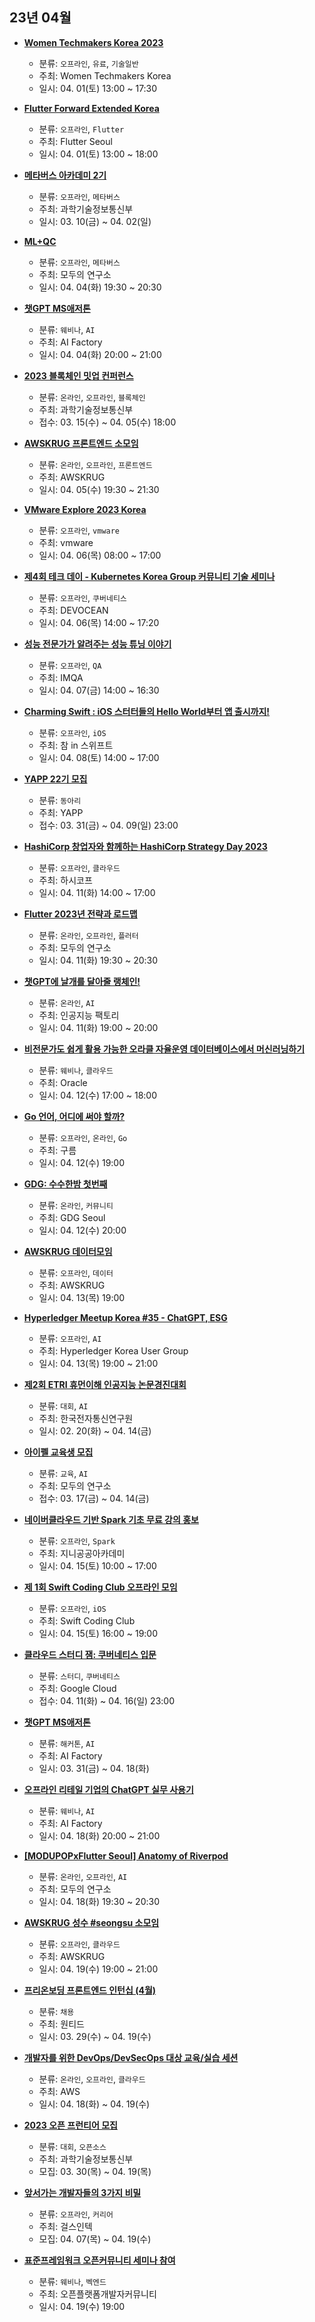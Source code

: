## 23년 04월
- __[Women Techmakers Korea 2023](https://festa.io/events/3233)__
  - 분류: `오프라인`, `유료`, `기술일반`
  - 주최: Women Techmakers Korea
  - 일시: 04. 01(토) 13:00 ~ 17:30

- __[Flutter Forward Extended Korea](https://festa.io/events/3201)__
  - 분류: `오프라인`, `Flutter`
  - 주최: Flutter Seoul
  - 일시: 04. 01(토) 13:00 ~ 18:00
- __[메타버스 아카데미 2기](https://mtvs.kr/user/custom/edu/info/2)__
  - 분류: `오프라인`, `메타버스`
  - 주최: 과학기술정보통신부
  - 일시: 03. 10(금) ~ 04. 02(일)
- __[ML+QC](https://festa.io/events/3325)__
  - 분류: `오프라인`, `메타버스`
  - 주최: 모두의 연구소
  - 일시: 04. 04(화) 19:30 ~ 20:30
- __[챗GPT MS애저톤](https://aifactory.space/competition/2290/discussion/224)__
  - 분류: `웨비나`, `AI`
  - 주최: AI Factory
  - 일시: 04. 04(화) 20:00 ~ 21:00
- __[2023 블록체인 밋업 컨퍼런스](https://event-us.kr/ConventionSOOP/event/58637)__
  - 분류: `온라인`, `오프라인`, `블록체인`
  - 주최: 과학기술정보통신부
  - 접수: 03. 15(수) ~ 04. 05(수) 18:00
- __[AWSKRUG 프론트엔드 소모임](https://www.meetup.com/awskrug/events/292358230)__
  - 분류: `온라인`, `오프라인`, `프론트엔드`
  - 주최: AWSKRUG
  - 일시: 04. 05(수) 19:30 ~ 21:30
- __[VMware Explore 2023 Korea](https://www.vmware.com/explore/kr.html)__
  - 분류: `오프라인`, `vmware`
  - 주최: vmware
  - 일시: 04. 06(목) 08:00 ~ 17:00
- __[제4회 테크 데이 - Kubernetes Korea Group 커뮤니티 기술 세미나](https://devocean.sk.com/events/view.do?id=160)__
  - 분류: `오프라인`, `쿠버네티스`
  - 주최: DEVOCEAN
  - 일시: 04. 06(목) 14:00 ~ 17:20
- __[성능 전문가가 알려주는 성능 튜닝 이야기](https://festa.io/events/3285)__
  - 분류: `오프라인`, `QA`
  - 주최: IMQA
  - 일시: 04. 07(금) 14:00 ~ 16:30
- __[Charming Swift : iOS 스터터들의 Hello World부터 앱 출시까지!](https://festa.io/events/3218)__
  - 분류: `오프라인`, `iOS`
  - 주최: 참 in 스위프트
  - 일시: 04. 08(토) 14:00 ~ 17:00
- __[YAPP 22기 모집](https://www.yapp.co.kr/recruit)__
  - 분류: `동아리`
  - 주최: YAPP
  - 접수: 03. 31(금) ~ 04. 09(일) 23:00
- __[HashiCorp 창업자와 함께하는 HashiCorp Strategy Day 2023](https://events.hashicorp.com/KRstrategyday2023)__
  - 분류: `오프라인`, `클라우드`
  - 주최: 하시코프
  - 일시: 04. 11(화) 14:00 ~ 17:00
- __[Flutter 2023년 전략과 로드맵](https://festa.io/events/3358)__
  - 분류: `온라인`, `오프라인`, `플러터`
  - 주최: 모두의 연구소
  - 일시: 04. 11(화) 19:30 ~ 20:30
- __[챗GPT에 날개를 달아줄 랭체인!](https://aifactory.space/learning/2359/discussion/215)__
  - 분류: `온라인`, `AI`
  - 주최: 인공지능 팩토리
  - 일시: 04. 11(화) 19:00 ~ 20:00
- __[비전문가도 쉽게 활용 가능한 오라클 자율운영 데이터베이스에서 머신러닝하기](https://go.oracle.com/LP=135629)__
  - 분류: `웨비나`, `클라우드`
  - 주최: Oracle
  - 일시: 04. 12(수) 17:00 ~ 18:00
- __[Go 언어, 어디에 써야 할까?](https://blog.goorm.io/commit_7th/)__
  - 분류: `오프라인`, `온라인`, `Go`
  - 주최: 구름
  - 일시: 04. 12(수) 19:00
- __[GDG: 수수한밤 첫번째](https://gdg.community.dev/events/details/google-gdg-seoul-presents-susuhanbam-ceosbeonjjae/)__
  - 분류: `온라인`, `커뮤니티`
  - 주최: GDG Seoul
  - 일시: 04. 12(수) 20:00
- __[AWSKRUG 데이터모임](https://www.meetup.com/awskrug/events/292399333/)__
  - 분류: `오프라인`, `데이터`
  - 주최: AWSKRUG
  - 일시: 04. 13(목) 19:00
- __[Hyperledger Meetup Korea #35 - ChatGPT, ESG](https://festa.io/events/3336)__
  - 분류: `오프라인`, `AI`
  - 주최: Hyperledger Korea User Group
  - 일시: 04. 13(목) 19:00 ~ 21:00
- __[제2회 ETRI 휴먼이해 인공지능 논문경진대회](https://aifactory.space/competition/detail/2234)__
  - 분류: `대회`, `AI`
  - 주최: 한국전자통신연구원
  - 일시: 02. 20(화) ~ 04. 14(금)
- __[아이펠 교육생 모집](https://www.aiffel.io/)__
  - 분류: `교육`, `AI`
  - 주최: 모두의 연구소
  - 접수: 03. 17(금) ~ 04. 14(금)
- __[네이버클라우드 기반 Spark 기초 무료 강의 홍보](https://festa.io/events/3327)__
  - 분류: `오프라인`, `Spark`
  - 주최: 지니공공아카데미
  - 일시: 04. 15(토) 10:00 ~ 17:00
- __[제 1회 Swift Coding Club 오프라인 모임](https://festa.io/events/3316)__
  - 분류: `오프라인`, `iOS`
  - 주최: Swift Coding Club
  - 일시: 04. 15(토) 16:00 ~ 19:00
- __[클라우드 스터디 잼: 쿠버네티스 입문](https://sites.google.com/view/2023-study-jam)__
  - 분류: `스터디`, `쿠버네티스`
  - 주최: Google Cloud
  - 접수: 04. 11(화) ~ 04. 16(일) 23:00
- __[챗GPT MS애저톤](https://aifactory.space/competition/detail/2290)__
  - 분류: `해커톤`, `AI`
  - 주최: AI Factory
  - 일시: 03. 31(금) ~ 04. 18(화)
- __[오프라인 리테일 기업의 ChatGPT 실무 사용기](https://aifactory.space/learning/2364/discussion/233)__
  - 분류: `웨비나`, `AI`
  - 주최: AI Factory
  - 일시: 04. 18(화) 20:00 ~ 21:00
- __[[MODUPOPxFlutter Seoul] Anatomy of Riverpod](https://festa.io/events/3375)__
  - 분류: `온라인`, `오프라인`, `AI`
  - 주최: 모두의 연구소
  - 일시: 04. 18(화) 19:30 ~ 20:30
- __[AWSKRUG 성수 #seongsu 소모임](https://www.meetup.com/awskrug/events/292659453)__
  - 분류: `오프라인`, `클라우드`
  - 주최: AWSKRUG
  - 일시: 04. 19(수) 19:00 ~ 21:00
- __[프리온보딩 프론트엔드 인턴십 (4월)](https://www.wanted.co.kr/events/pre_ob_fe_10)__
  - 분류: `채용`
  - 주최: 원티드
  - 일시: 03. 29(수) ~ 04. 19(수)
- __[개발자를 위한 DevOps/DevSecOps 대상 교육/실습 세션](https://pages.awscloud.com/aws-builders-online-building-block-23q2-reg.html)__
  - 분류: `온라인`, `오프라인`, `클라우드`
  - 주최: AWS
  - 일시: 04. 18(화) ~ 04. 19(수)
- __[2023 오픈 프런티어 모집](https://www.oss.kr/notice/show/78b17edf-1344-46ba-b13b-136eaa9296b5)__
  - 분류: `대회`, `오픈소스`
  - 주최: 과학기술정보통신부
  - 모집: 03. 30(목) ~ 04. 19(목)
- __[앞서가는 개발자들의 3가지 비밀](https://www.wanted.co.kr/events/git_it_03)__
  - 분류: `오프라인`, `커리어`
  - 주최: 걸스인텍
  - 모집: 04. 07(목) ~ 04. 19(수)
- __[표준프레임워크 오픈커뮤니티 세미나 참여](https://form.office.naver.com/form/responseView.cmd?formkey=ZGFkMDUyZWQtZGE0NS00MjQ3LWFiZmMtYzU2YjkzMWI5NWMx&sourceId=urlshare)__
  - 분류: `웨비나`, `벡엔드`
  - 주최: 오픈플랫폼개발자커뮤니티
  - 일시: 04. 19(수) 19:00
